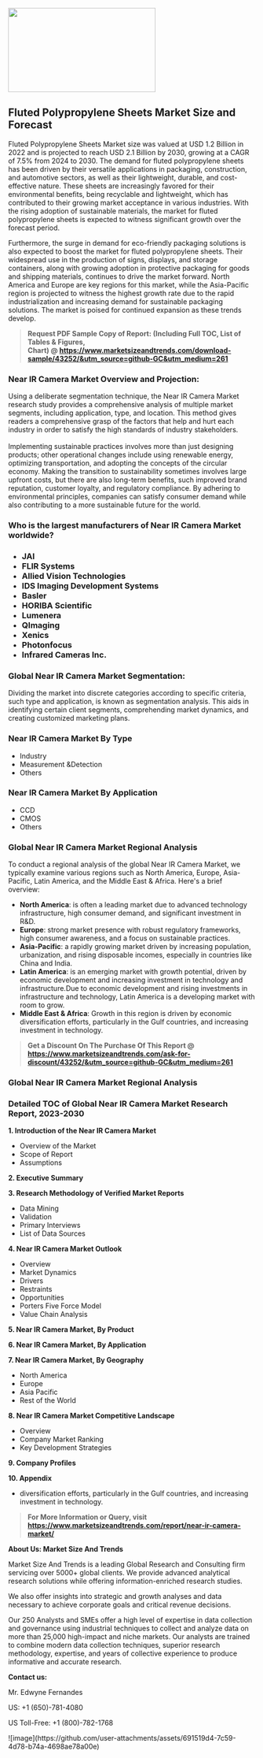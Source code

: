 <p><img class="alignnone size-medium wp-image-20088" src="https://ffe5etoiles.com/wp-content/uploads/2024/12/MST1-300x171.png" alt="" width="300" height="171" /></p><h2>Fluted Polypropylene Sheets Market Size and Forecast</h2><p>Fluted Polypropylene Sheets Market size was valued at USD 1.2 Billion in 2022 and is projected to reach USD 2.1 Billion by 2030, growing at a CAGR of 7.5% from 2024 to 2030. The demand for fluted polypropylene sheets has been driven by their versatile applications in packaging, construction, and automotive sectors, as well as their lightweight, durable, and cost-effective nature. These sheets are increasingly favored for their environmental benefits, being recyclable and lightweight, which has contributed to their growing market acceptance in various industries. With the rising adoption of sustainable materials, the market for fluted polypropylene sheets is expected to witness significant growth over the forecast period.</p><p>Furthermore, the surge in demand for eco-friendly packaging solutions is also expected to boost the market for fluted polypropylene sheets. Their widespread use in the production of signs, displays, and storage containers, along with growing adoption in protective packaging for goods and shipping materials, continues to drive the market forward. North America and Europe are key regions for this market, while the Asia-Pacific region is projected to witness the highest growth rate due to the rapid industrialization and increasing demand for sustainable packaging solutions. The market is poised for continued expansion as these trends develop.</p></p><blockquote id="" class=""><strong>Request PDF Sample Copy of Report: (Including Full TOC, List of Tables &amp; Figures, Chart)&nbsp;@&nbsp;<strong><a href="https://www.marketsizeandtrends.com/download-sample/43252/&utm_source=github-GC&utm_medium=261" target="_blank">https://www.marketsizeandtrends.com/download-sample/43252/&utm_source=github-GC&utm_medium=261</a></strong></strong></blockquote><h3 id="" class="">Near IR Camera Market&nbsp;Overview and Projection:</h3><p id="" class="">Using a deliberate segmentation technique, the Near IR Camera Market research study provides a comprehensive analysis of multiple market segments, including application, type, and location. This method gives readers a comprehensive grasp of the factors that help and hurt each industry in order to satisfy the high standards of industry stakeholders. <br /> <br />Implementing sustainable practices involves more than just designing products; other operational changes include using renewable energy, optimizing transportation, and adopting the concepts of the circular economy. Making the transition to sustainability sometimes involves large upfront costs, but there are also long-term benefits, such improved brand reputation, customer loyalty, and regulatory compliance. By adhering to environmental principles, companies can satisfy consumer demand while also contributing to a more sustainable future for the world.</p><h3 id="" class="">Who is the largest manufacturers of&nbsp;Near IR Camera Market worldwide?</h3><h3 class=""><p><ul><li>JAI </li><li> FLIR Systems </li><li> Allied Vision Technologies </li><li> IDS Imaging Development Systems </li><li> Basler </li><li> HORIBA Scientific </li><li> Lumenera </li><li> QImaging </li><li> Xenics </li><li> Photonfocus </li><li> Infrared Cameras Inc.</li></ul></p></h3><h3 id="" class="">Global&nbsp;Near IR Camera Market Segmentation:</h3><p id="" class="">Dividing the market into discrete categories according to specific criteria, such type and application, is known as segmentation analysis. This aids in identifying certain client segments, comprehending market dynamics, and creating customized marketing plans.</p><h3 id="" class="">Near IR Camera Market&nbsp;By Type</h3><p><p><ul><li>Industry</li><li> Measurement &Detection</li><li> Others</p></li></ul></p></p><h3 id="" class="">Near IR Camera Market&nbsp;By Application</h3><p class=""><p><ul><li>CCD</li><li> CMOS</li><li> Others</li></ul></p></p><h3 id="" class="">Global Near IR Camera Market Regional Analysis</h3><p id="" class="">To conduct a regional analysis of the global Near IR Camera Market, we typically examine various regions such as North America, Europe, Asia-Pacific, Latin America, and the Middle East &amp; Africa. Here's a brief overview:</p><ul><li><strong>North America</strong>: is often a leading market due to advanced technology infrastructure, high consumer demand, and significant investment in R&amp;D.</li><li><strong>Europe</strong>: strong market presence with robust regulatory frameworks, high consumer awareness, and a focus on sustainable practices.</li><li><strong>Asia-Pacific</strong>: a rapidly growing market driven by increasing population, urbanization, and rising disposable incomes, especially in countries like China and India.</li><li><strong>Latin America</strong>: is an emerging market with growth potential, driven by economic development and increasing investment in technology and infrastructure.Due to economic development and rising investments in infrastructure and technology, Latin America is a developing market with room to grow.</li><li><strong>Middle East &amp; Africa</strong>: Growth in this region is driven by economic diversification efforts, particularly in the Gulf countries, and increasing investment in technology.</li></ul><blockquote id="" class=""><strong>Get a Discount On The Purchase Of This Report @ <strong><a href="https://www.marketsizeandtrends.com/ask-for-discount/43252/&utm_source=github-GC&utm_medium=261" target="_blank">https://www.marketsizeandtrends.com/ask-for-discount/43252/&utm_source=github-GC&utm_medium=261</a></strong></strong></blockquote><h3 id="" class="">Global Near IR Camera Market Regional Analysis</h3><h3 id="" class="">Detailed TOC of Global Near IR Camera Market Research Report, 2023-2030</h3><p id="" class=""><strong>1. Introduction of the Near IR Camera Market</strong></p><ul><li>Overview of the Market</li><li>Scope of Report</li><li>Assumptions</li></ul><p id="" class=""><strong>2. Executive Summary</strong></p><p id="" class=""><strong>3. Research Methodology of Verified Market Reports</strong></p><ul><li>Data Mining</li><li>Validation</li><li>Primary Interviews</li><li>List of Data Sources</li></ul><p id="" class=""><strong>4. Near IR Camera Market Outlook</strong></p><ul><li>Overview</li><li>Market Dynamics</li><li>Drivers</li><li>Restraints</li><li>Opportunities</li><li>Porters Five Force Model</li><li>Value Chain Analysis</li></ul><p id="" class=""><strong>5. Near IR Camera Market, By Product</strong></p><p id="" class=""><strong>6. Near IR Camera Market, By Application</strong></p><p id="" class=""><strong>7. Near IR Camera Market, By Geography</strong></p><ul><li>North America</li><li>Europe</li><li>Asia Pacific</li><li>Rest of the World</li></ul><p id="" class=""><strong>8. Near IR Camera Market Competitive Landscape</strong></p><ul><li>Overview</li><li>Company Market Ranking</li><li>Key Development Strategies</li></ul><p id="" class=""><strong>9. Company Profiles</strong></p><p id="" class=""><strong>10. Appendix</strong></p><ul><li>diversification efforts, particularly in the Gulf countries, and increasing investment in technology.</li></ul><blockquote id="" class=""><strong>For More Information or Query, visit <strong><strong><a href="https://www.marketsizeandtrends.com/report/near-ir-camera-market/" target="_blank">https://www.marketsizeandtrends.com/report/near-ir-camera-market/</a></strong></strong></strong></blockquote><p id="" class=""><strong>About Us: Market Size And Trends</strong></p><p id="" class="">Market Size And Trends is a leading Global Research and Consulting firm servicing over 5000+ global clients. We provide advanced analytical research solutions while offering information-enriched research studies.</p><p id="" class="">We also offer insights into strategic and growth analyses and data necessary to achieve corporate goals and critical revenue decisions.</p><p id="" class="">Our 250 Analysts and SMEs offer a high level of expertise in data collection and governance using industrial techniques to collect and analyze data on more than 25,000 high-impact and niche markets. Our analysts are trained to combine modern data collection techniques, superior research methodology, expertise, and years of collective experience to produce informative and accurate research.</p><p id="" class=""><strong>Contact us:</strong></p><p id="" class="">Mr. Edwyne Fernandes</p><p id="" class="">US: +1 (650)-781-4080</p><p id="" class="">US Toll-Free: +1 (800)-782-1768</p>
![image](https://github.com/user-attachments/assets/691519d4-7c59-4d78-b74a-4698ae78a00e)
